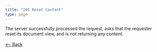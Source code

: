 ```yaml
---
title: "205 Reset Content"
type: page
---
```

The server successfully processed the request, asks that the requester reset its document view, and is not returning any content.<br /><br />[<-- Back](../../http_codes.md)